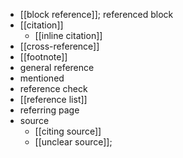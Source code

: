 - [[block reference]]; referenced block
- [[citation]]
    - [[inline citation]]
- [[cross-reference]]
- [[footnote]]
- general reference
- mentioned
- reference check
- [[reference list]]
- referring page
- source
    - [[citing source]]
    - [[unclear source]];
